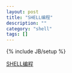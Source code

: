 ```yaml
---
layout: post
title: "SHELL编程"
description: ""
category: "shell"
tags: []
---
```

{% include JB/setup %}

[SHELL编程](https://github.com/sosop/shell-test-script)
